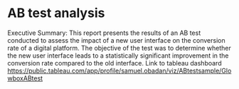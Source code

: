 # AB test analysis
Executive Summary:
This report presents the results of an AB test conducted to assess the impact of a new user interface on the conversion rate of a digital platform.
The objective of the test was to determine whether the new user interface leads to a statistically significant improvement in the conversion rate
compared to the old interface.
Link to tableau dashboard
https://public.tableau.com/app/profile/samuel.obadan/viz/ABtestsample/GlowboxABtest










